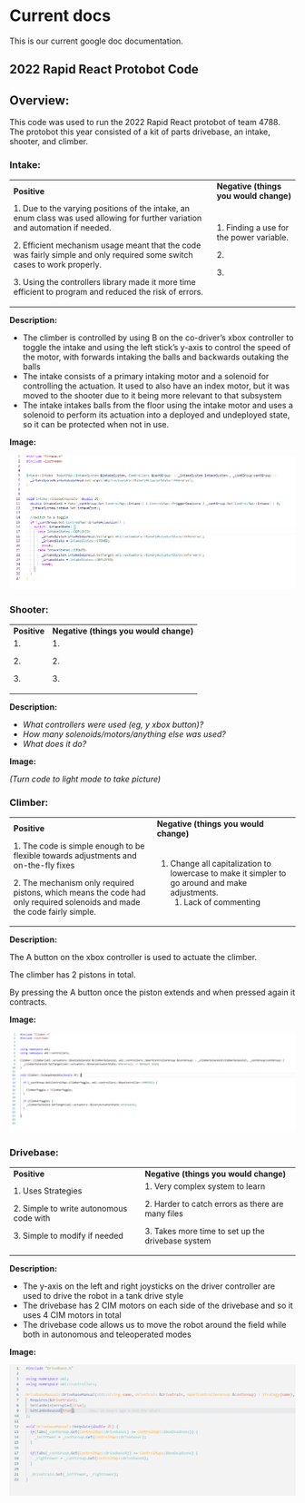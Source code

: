 # Current docs

This is our current google doc documentation.

## 2022 Rapid React Protobot Code

## **Overview:**

This code was used to run the 2022 Rapid React protobot of team 4788. The protobot this year consisted of a kit of parts drivebase, an intake, shooter, and climber. 

### **Intake:**

<table>
  <tr>
   <td><strong>Positive</strong>
   </td>
   <td><strong>Negative (things you would change)</strong>
   </td>
  </tr>
  <tr>
   <td>1. Due to the varying positions of the intake, an enum class was used allowing for further variation and automation if needed.
<p>
2. Efficient mechanism usage meant that the code was fairly simple and only required some switch cases to work properly.
<p>
3. Using the controllers library made it more time efficient to program and reduced the risk of errors.
   </td>
   <td>1. Finding a use for the power variable.
<p>
2. 
<p>
3.
   </td>
  </tr>
</table>

**Description:**

* The climber is controlled by using B on the co-driver’s xbox controller to toggle the intake and using the left stick’s y-axis to control the speed of the motor, with forwards intaking the balls and backwards outaking the balls
* The intake consists of a primary intaking motor and a solenoid for controlling the actuation. It used to also have an index motor, but it was moved to the shooter due to it being more relevant to that subsystem
* The intake intakes balls from the floor using the intake motor and uses a solenoid to perform its actuation into a deployed and undeployed state, so it can be protected when not in use.

**Image:**

![alt_text](images/image1.png "image_tooltip")

### **Shooter:**

<table>
  <tr>
   <td><strong>Positive</strong>
   </td>
   <td><strong>Negative (things you would change)</strong>
   </td>
  </tr>
  <tr>
   <td>1. 
<p>
2.
<p>
3.
   </td>
   <td>1.
<p>
2.
<p>
3.
   </td>
  </tr>
</table>

**Description:**

* _What controllers were used (eg, y xbox button)?_
* _How many solenoids/motors/anything else was used?_
* _What does it do?_

**Image:**

_(Turn code to light mode to take picture)_


### **Climber:**

<table>
  <tr>
   <td><strong>Positive</strong>
   </td>
   <td><strong>Negative</strong> <strong>(things you would change)</strong>
   </td>
  </tr>
  <tr>
   <td>1. The code is simple enough to be flexible towards adjustments and on-the-fly fixes
<p>
2. The mechanism only required pistons, which means the code had only required solenoids and made the code fairly simple.
   </td>
   <td>
<ol>

<li>Change all capitalization to lowercase to make it simpler to go around and make adjustments.  
<ol>

<li> Lack of commenting
</li>
</ol>
</li>
</ol>
   </td>
  </tr>
</table>

**Description:**

The A button on the xbox controller is used to actuate the climber. 

The climber has 2 pistons in total.

By pressing the A button once the piston extends and when pressed again it contracts.

**Image:**

![alt_text](images/image2.png "image_tooltip")

### **Drivebase:**

<table>
  <tr>
   <td><strong>Positive</strong>
   </td>
   <td><strong>Negative (things you would change)</strong>
   </td>
  </tr>
  <tr>
   <td>1. Uses Strategies
<p>
2. Simple to write autonomous code with
<p>
3. Simple to modify if needed
   </td>
   <td>1. Very complex system to learn
<p>
2. Harder to catch errors as there are many files
<p>
3. Takes more time to set up the drivebase system
   </td>
  </tr>
</table>

**Description:**

* The y-axis on the left and right joysticks on the driver controller are used to drive the robot in a tank drive style
* The drivebase has 2 CIM motors on each side of the drivebase and so it uses 4 CIM motors in total
* The drivebase code allows us to move the robot around the field while both in autonomous and teleoperated modes

**Image:**

![alt_text](images/image3.png "image_tooltip")
